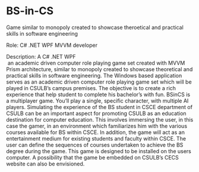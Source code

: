 # BS-in-CS
Game similar to monopoly created to showcase theroetical and practical skills in software engineering

Role: C# .NET WPF MVVM developer

Description:
   A C# .NET WPF  an academic driven computer role playing game set created with MVVM Prism architecture, similar to monopoly created to showcase theoretical and practical skills in software engineering. The Windows based application serves as an academic driven computer role playing game set which will be played in CSULB’s campus premises. The objective is to create a rich experience that help student to complete his bachelor’s with fun. BSinCS is a multi­player game. You’ll play a single, specific character, with multiple AI players.
    Simulating the experience of the BS student in CSCE department of CSULB can be an important aspect for promoting CSULB as an education destination for computer education. This involves immersing the user, in this case the gamer, in an environment which familiarizes him with the various courses available for BS within CSCE. In addition, the game will act as an entertainment medium for existing students and faculty within CSCE. The user can define the sequences of courses undertaken to achieve the BS degree during the game. This game is designed to be installed on the users computer. A possibility that the game be embedded on CSULB’s CECS website can also be envisioned.
